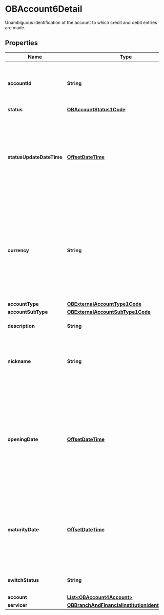 

# OBAccount6Detail

Unambiguous identification of the account to which credit and debit entries are made.
## Properties

Name | Type | Description | Notes
------------ | ------------- | ------------- | -------------
**accountId** | **String** | A unique and immutable identifier used to identify the account resource. This identifier has no meaning to the account owner. | 
**status** | [**OBAccountStatus1Code**](OBAccountStatus1Code.md) |  |  [optional]
**statusUpdateDateTime** | [**OffsetDateTime**](OffsetDateTime.md) | Date and time at which the resource status was updated.All dates in the JSON payloads are represented in ISO 8601 date-time format.  All date-time fields in responses must include the timezone. An example is below: 2017-04-05T10:43:07+00:00 |  [optional]
**currency** | **String** | Identification of the currency in which the account is held.  Usage: Currency should only be used in case one and the same account number covers several currencies and the initiating party needs to identify which currency needs to be used for settlement on the account. | 
**accountType** | [**OBExternalAccountType1Code**](OBExternalAccountType1Code.md) |  | 
**accountSubType** | [**OBExternalAccountSubType1Code**](OBExternalAccountSubType1Code.md) |  | 
**description** | **String** | Specifies the description of the account type. |  [optional]
**nickname** | **String** | The nickname of the account, assigned by the account owner in order to provide an additional means of identification of the account. |  [optional]
**openingDate** | [**OffsetDateTime**](OffsetDateTime.md) | Date on which the account and related basic services are effectively operational for the account owner.All dates in the JSON payloads are represented in ISO 8601 date-time format.  All date-time fields in responses must include the timezone. An example is below: 2017-04-05T10:43:07+00:00 |  [optional]
**maturityDate** | [**OffsetDateTime**](OffsetDateTime.md) | Maturity date of the account.All dates in the JSON payloads are represented in ISO 8601 date-time format.  All date-time fields in responses must include the timezone. An example is below: 2017-04-05T10:43:07+00:00 |  [optional]
**switchStatus** | **String** | Specifies the switch status for the account, in a coded form. |  [optional]
**account** | [**List&lt;OBAccount4Account&gt;**](OBAccount4Account.md) |  | 
**servicer** | [**OBBranchAndFinancialInstitutionIdentification50**](OBBranchAndFinancialInstitutionIdentification50.md) |  |  [optional]



